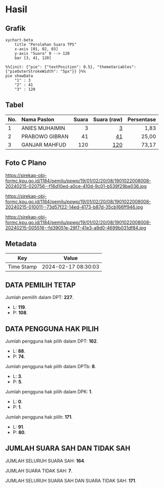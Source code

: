 # Hasil

## Grafik

```mermaid
xychart-beta
    title "Perolehan Suara TPS"
    x-axis [01, 02, 03]
    y-axis "Suara" 0 --> 120
    bar [3, 41, 120]
```

```mermaid
%%{init: {"pie": {"textPosition": 0.5}, "themeVariables": {"pieOuterStrokeWidth": "5px"}} }%%
pie showData
    "1" : 3
    "2" : 41
    "3" : 120
```

## Tabel

| No. | Nama Paslon    | Suara | Suara (raw) | Persentase |
|:--- |:-------------- | -----:| -----------:| ----------:|
| 1   | ANIES MUHAIMIN | 3     | [3][p-1]    | 1,83       |
| 2   | PRABOWO GIBRAN | 41    | [41][p-2]   | 25,00      |
| 3   | GANJAR MAHFUD  | 120   | [120][p-3]  | 73,17      |


[p-1]: https://github.com/gigit-pemilu/pemilu-2024-19-kepulauan-bangka-belitung/blob/main/pilpres/hitung-suara/sub/19-kepulauan-bangka-belitung/sub/01-bangka/sub/02-belinyu/sub/2008-bintet/sub/008-tps/sub/paslon-1.txt
[p-2]: https://github.com/gigit-pemilu/pemilu-2024-19-kepulauan-bangka-belitung/blob/main/pilpres/hitung-suara/sub/19-kepulauan-bangka-belitung/sub/01-bangka/sub/02-belinyu/sub/2008-bintet/sub/008-tps/sub/paslon-2.txt
[p-3]: https://github.com/gigit-pemilu/pemilu-2024-19-kepulauan-bangka-belitung/blob/main/pilpres/hitung-suara/sub/19-kepulauan-bangka-belitung/sub/01-bangka/sub/02-belinyu/sub/2008-bintet/sub/008-tps/sub/paslon-3.txt

## Foto C Plano

https://sirekap-obj-formc.kpu.go.id/1184/pemilu/ppwp/19/01/02/20/08/1901022008008-20240215-020756--f16d10ed-a0ce-410d-9c01-b539f29be036.jpg

https://sirekap-obj-formc.kpu.go.id/1184/pemilu/ppwp/19/01/02/20/08/1901022008008-20240215-010011--73d57f22-14ed-4173-b87d-35cb166ff946.jpg

https://sirekap-obj-formc.kpu.go.id/1184/pemilu/ppwp/19/01/02/20/08/1901022008008-20240215-005516--fd39051e-29f7-41e3-a9d0-4699b031df84.jpg


## Metadata

| Key        | Value               |
| ---------- | ------------------- |
| Time Stamp | 2024-02-17 08:30:03 |


## DATA PEMILIH TETAP

Jumlah pemilih dalam DPT: **227**.
 * L: **119**.
 * P: **108**.

## DATA PENGGUNA HAK PILIH

Jumlah pengguna hak pilih dalam DPT: **162**.
 * L: **88**.
 * P: **74**.

Jumlah pengguna hak pilih dalam DPTb: **8**.
 * L: **3**.
 * P: **5**.

Jumlah pengguna hak pilih dalam DPK: **1**.
 * L: **0**.
 * P: **1**.

Jumlah pengguna hak pilih: **171**.
 * L: **91**.
 * P: **80**.

## JUMLAH SUARA SAH DAN TIDAK SAH

JUMLAH SELURUH SUARA SAH: **164**.

JUMLAH SUARA TIDAK SAH: **7**.

JUMLAH SELURUH SUARA SAH DAN SUARA TIDAK SAH: **171**.


